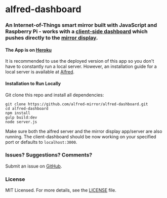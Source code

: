 # alfred-dashboard

### An Internet-of-Things smart mirror built with JavaScript and Raspberry Pi - works with a [client-side dashboard](https://github.com/alfred-mirror/alfred-dashboard) which pushes directly to the [mirror display](https://github.com/alfred-mirror/alfred-display).

#### The App is on [Heroku](http://alfred-new.herokuapp.com/)
It is recommended to use the deployed version of this app so you don't have to constantly run a local server. However, an installation guide for a local server is available at [Alfred](https://github.com/alfred-mirror/alfred).

#### Installation to Run Locally

Git clone this repo and install all dependencies:
```
git clone https://github.com/alfred-mirror/alfred-dashboard.git
cd alfred-dashboard
npm install
gulp build:dev
node server.js
```

Make sure both the alfred server and the mirror display app/server are also running. The client-dashboard should be now working on your specified port or defaults to ```localhost:3000```.

### Issues? Suggestions? Comments?
Submit an issue on [GitHub](https://github.com/alfred-mirror/alfred-dashboard/issues).

### License
MIT Licensed. For more details, see the [LICENSE](https://github.com/alfred-mirror/alfred-dashboard/blob/master/LICENSE.md) file.

